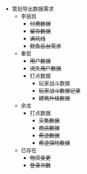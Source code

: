- 策划导出数据需求
	- 李丽凯
		- <s>付费数据</s>
		- <s>留存数据</s>
		- <s>满坑线</s>
		- <s>鲸鱼后台需求</s>
	- 秦哲
		- <s>用户数据</s>
		- <s>流失用户数据</s>
		- 打点数据
			- 玩家战斗数据
			- <s>玩家战斗数据记录</s>
			- <s>建筑升级数据</s>
	- 余龙
		- 打点数据
			- <s>采集数据</s>
			- <s>商店数据</s>
			- <s>奇迹数据</s>
			- <s>奇迹探险数据</s>
	- 已存在
		- <s>物资变更</s>
		- <s>登录次数</s>